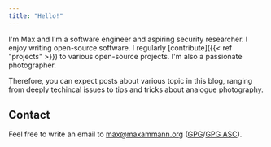 ```yaml
---
title: "Hello!"
---
```


I'm Max and I'm a software engineer and aspiring security researcher. I enjoy writing open-source software. I regularly [contribute]({{< ref "projects" >}}) to various open-source projects. I'm also a passionate photographer.

Therefore, you can expect posts about various topic in this blog, ranging from deeply techincal issues to tips and tricks about analogue photography.

## Contact

Feel free to write an email to [max@maxammann.org](mailto:max@maxammann.org) ([GPG](/maxammann.gpg)/[GPG ASC](/maxammann.asc)). 

